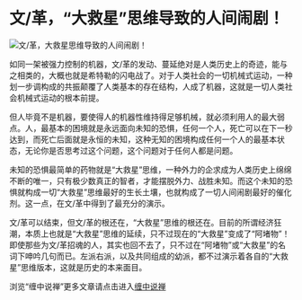 文/革，“大救星”思维导致的人间闹剧！
====








![文/革，大救星思维导致的人间闹剧！](http://simg.sinajs.cn/blog7style/images/common/sg_trans.gif)














如同一架被强力控制的机器，文/革的发动、蔓延绝对是人类历史上的奇迹，能与之相类的，大概也就是希特勒的闪电战了。对于人类社会的一切机械式运动，一种划一步调构成的共振颠覆了人类基本的存在结构，人成了机器，这就是一切人类社会机械式运动的根本前提。







但人毕竟不是机器，要使得人的机器性维持得足够机械，就必须利用人的最大弱点。人，最基本的困境就是永远面向未知的恐惧，任何一个人，死亡可以在下一秒达到，而死亡后面就是永恒的未知，这种无知的困境构成任何一个人的最基本状态，无论你是否思考过这个问题，这个问题对于任何人都是问题。







未知的恐惧最简单的药物就是“大救星”思维，一种外力的企求成为人类历史上绵绵不断的唯一，只有极少数真正的智者，才能摆脱外力、战胜未知。而这个未知的恐惧就构成一切“大救星”思维最好的生长土壤，也就构成了一切人间闹剧最好的催化剂。这一点，在文/革中得到了最充分的演示。







文/革可以结束，但文/革的根还在，“大救星”思维的根还在。目前的所谓经济狂潮，本质上也就是“大救星”思维的延续，只不过现在的“大救星”变成了“阿堵物”！即使那些为文/革招魂的人，其实也回不去了，只不过在“阿堵物”或“大救星”的名词下呻吟几句而已。左派右派，以及共同组成的幼派，都不过演示着各自的“大救星”思维版本，这就是历史的本来面目。










浏览“缠中说禅”更多文章请点击进入[缠中说禅](http://blog.sina.com.cn/m/chzhshch)









